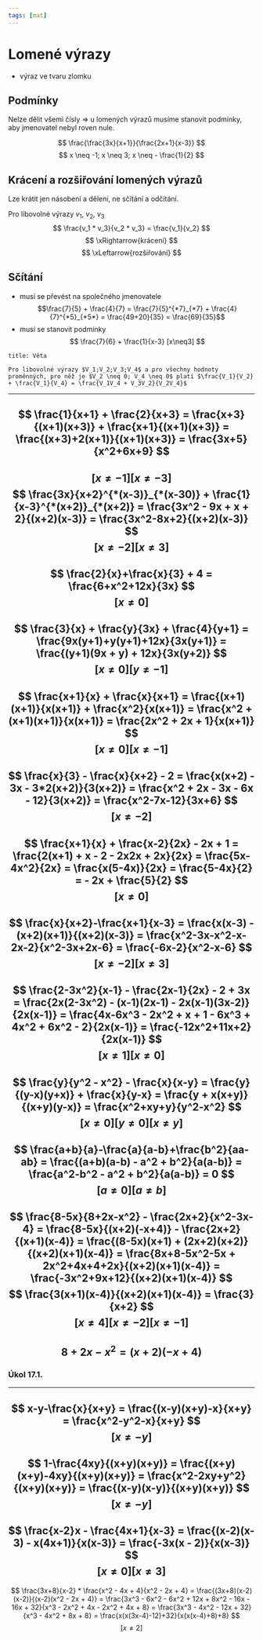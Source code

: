 ```yaml
---
tags: [mat]
---
```

# Lomené výrazy
- výraz ve tvaru zlomku
## Podmínky
Nelze dělit všemi čísly => u lomených výrazů musíme stanovit podmínky, aby jmenovatel nebyl roven nule.

$$
\frac{\frac{3x}{x+1}}{\frac{2x+1}{x-3}}
$$
$$
x \neq -1; x \neq 3; x \neq - \frac{1}{2}
$$
## Krácení a rozšiřování lomených výrazů
Lze krátit jen násobení a dělení, ne sčítání a odčítání.

Pro libovolné výrazy $v_1$, $v_2$, $v_3$
$$
\frac{v_1 * v_3}{v_2 * v_3} = \frac{v_1}{v_2}
$$
$$
\xRightarrow{krácení}
$$
$$
\xLeftarrow{rozšiřování}
$$
## Sčítání
- musí se převést na společného jmenovatele
$$\frac{7}{5} + \frac{4}{7} = \frac{7}{5}^{*7}_{*7} + \frac{4}{7}^{*5}_{*5*} = \frac{49+20}{35} = \frac{69}{35}$$
- musí se stanovit podmínky
$$
\frac{7}{6} + \frac{1}{x-3}  [x\neq3]
$$

```ad-error
title: Věta

Pro libovolné výrazy $V_1;V_2;V_3;V_4$ a pro všechny hodnoty proměnných, pro něž je $V_2 \neq 0; V_4 \neq 0$ platí $\frac{V_1}{V_2} + \frac{V_1}{V_4} = \frac{V_1V_4 + V_3V_2}{V_2V_4}$
```
---
$$
\frac{1}{x+1} + \frac{2}{x+3} = \frac{x+3}{(x+1)(x+3)} + \frac{x+1}{(x+1)(x+3)} = \frac{(x+3)+2(x+1)}{(x+1)(x+3)} = \frac{3x+5}{x^2+6x+9}
$$
---
$$
[x\neq-1] [x\neq-3]
$$
$$
\frac{3x}{x+2}^{*(x-3)}_{*(x-30)} + \frac{1}{x-3}^{*(x+2)}_{*(x+2)} = \frac{3x^2 - 9x + x + 2}{(x+2)(x-3)} = \frac{3x^2-8x+2}{(x+2)(x-3)}
$$
$$
[x\neq-2][x\neq3]
$$
---
$$
\frac{2}{x}+\frac{x}{3} + 4 = \frac{6+x^2+12x}{3x}
$$
$$
[x\neq0]
$$
---
$$
\frac{3}{x} + \frac{y}{3x} + \frac{4}{y+1} = \frac{9x(y+1)+y(y+1)+12x}{3x(y+1)} = \frac{(y+1)(9x + y) + 12x}{3x(y+2)}
$$
$$
[x\neq0][y\neq-1]
$$
---
$$
\frac{x+1}{x} + \frac{x}{x+1} = \frac{(x+1)(x+1)}{x(x+1)} + \frac{x^2}{x(x+1)} = \frac{x^2 + (x+1)(x+1)}{x(x+1)} = \frac{2x^2 + 2x + 1}{x(x+1)}
$$
$$
[x\neq0] [x\neq-1]
$$
---
$$
\frac{x}{3} - \frac{x}{x+2} - 2 = \frac{x(x+2) - 3x - 3*2(x+2)}{3(x+2)} = \frac{x^2 + 2x - 3x - 6x - 12}{3(x+2)} = \frac{x^2-7x-12}{3x+6}
$$
$$
[x\neq-2]
$$
---
$$
\frac{x+1}{x} + \frac{x-2}{2x} - 2x + 1 = \frac{2(x+1) + x - 2 - 2x2x + 2x}{2x} = \frac{5x-4x^2}{2x} = \frac{x(5-4x)}{2x} = \frac{5-4x}{2} = - 2x + \frac{5}{2}
$$
$$
[x\neq0]
$$
---
$$
\frac{x}{x+2}-\frac{x+1}{x-3} = \frac{x(x-3) - (x+2)(x+1)}{(x+2)(x-3)} = \frac{x^2-3x-x^2-x-2x-2}{x^2-3x+2x-6} = \frac{-6x-2}{x^2-x-6}
$$
$$
[x\neq-2] [x\neq3]
$$
---
$$
\frac{2-3x^2}{x-1} - \frac{2x-1}{2x} - 2 + 3x = \frac{2x(2-3x^2) - (x-1)(2x-1) - 2x(x-1)(3x-2)}{2x(x-1)} = \frac{4x-6x^3 - 2x^2 + x + 1 - 6x^3 + 4x^2 + 6x^2 - 2}{2x(x-1)} = \frac{-12x^2+11x+2}{2x(x-1)}
$$
$$
[x\neq1][x\neq0]
$$
---
$$
\frac{y}{y^2 - x^2} - \frac{x}{x-y} = \frac{y}{(y-x)(y+x)} + \frac{x}{y-x} = \frac{y + x(x+y)}{(x+y)(y-x)} = \frac{x^2+xy+y}{y^2-x^2}
$$
$$
[x\neq0][y\neq0][x\neq y]
$$
---
$$
\frac{a+b}{a}-\frac{a}{a-b}+\frac{b^2}{aa-ab} = \frac{(a+b)(a-b) - a^2 + b^2}{a(a-b)} = \frac{a^2-b^2 - a^2 + b^2}{a(a-b)} = 0
$$
$$
[a\neq0][a\neq b]
$$
---
$$
\frac{8-5x}{8+2x-x^2} - \frac{2x+2}{x^2-3x-4} = \frac{8-5x}{(x+2)(-x+4)} - \frac{2x+2}{(x+1)(x-4)} = \frac{(8-5x)(x+1) + (2x+2)(x+2)}{(x+2)(x+1)(x-4)} = \frac{8x+8-5x^2-5x + 2x^2+4x+4+2x}{(x+2)(x+1)(x-4)} = \frac{-3x^2+9x+12}{(x+2)(x+1)(x-4)}
$$
$$
\frac{3(x+1)(x-4)}{(x+2)(x+1)(x-4)} = \frac{3}{x+2}
$$
$$
[x\neq4][x\neq-2][x\neq-1]
$$
---
$$
8+2x-x^2 = (x+2)(-x+4)
$$
---
### Úkol 17.1.
---
$$
x-y-\frac{x}{x+y} = \frac{(x-y)(x+y)-x}{x+y} = \frac{x^2-y^2-x}{x+y}
$$
$$
[x\neq-y]
$$
---
$$
1-\frac{4xy}{(x+y)(x+y)} = \frac{(x+y)(x+y)-4xy}{(x+y)(x+y)} = \frac{x^2-2xy+y^2}{(x+y)(x+y)} = \frac{(x-y)(x-y)}{(x+y)(x+y)}
$$
$$
[x\neq-y]
$$
---
$$
\frac{x-2}x - \frac{4x+1}{x-3} = \frac{(x-2)(x-3) - x(4x+1)}{x(x-3)} = \frac{-3x(x - 2)}{x(x-3)}
$$
$$
[x\neq0] [x\neq3]
$$
---
$$
\frac{3x+8}{x-2} * \frac{x^2 - 4x + 4}{x^2 - 2x + 4} = \frac{(3x+8)(x-2)(x-2)}{(x-2)(x^2 - 2x + 4)} = \frac{3x^3 - 6x^2 - 6x^2 + 12x + 8x^2 - 16x - 16x + 32}{x^3 - 2x^2 + 4x - 2x^2 + 4x + 8} = \frac{3x^3 - 4x^2 - 12x + 32}{x^3 - 4x^2 + 8x + 8} = \frac{x(x(3x-4)-12)+32}{x(x(x-4)+8)+8}
$$
$$
[x\neq2] 
$$
